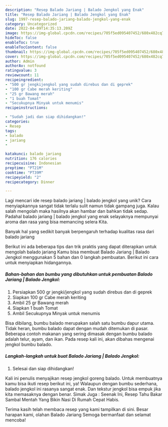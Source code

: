 ```yaml
---
description: "Resep Balado Jariang | Balado Jengkol yang Enak"
title: "Resep Balado Jariang | Balado Jengkol yang Enak"
slug: 1997-resep-balado-jariang-balado-jengkol-yang-enak
category: Uncategorized
date: 2022-04-09T14:35:13.209Z
image: https://img-global.cpcdn.com/recipes/705f5ed095407452/680x482cq70/balado-jariang-balado-jengkol-foto-resep-utama.jpg
hideToc: false
enableToc: true
enableTocContent: false
thumbnail: https://img-global.cpcdn.com/recipes/705f5ed095407452/680x482cq70/balado-jariang-balado-jengkol-foto-resep-utama.jpg
cover: https://img-global.cpcdn.com/recipes/705f5ed095407452/680x482cq70/balado-jariang-balado-jengkol-foto-resep-utama.jpg
author: Admin
authorAv: notfound
ratingvalue: 3
reviewcount: 11
recipeingredient:
- "500 gr jengkijengkol yang sudah direbus dan di geprek"
- "100 gr Cabe merah keriting"
- "25 gr Bawang merah"
- "1 buah Tomat"
- "Secukupnya Minyak untuk menumis"
recipeinstructions:

- "Sudah jadi dan siap dihidangkan!"
categories:
- Resep
tags:
- balado
- jariang
- 

katakunci: balado jariang  
nutrition: 176 calories
recipecuisine: Indonesian
preptime: "PT21M"
cooktime: "PT39M"
recipeyield: "2"
recipecategory: Dinner

---
```





Lagi mencari ide resep balado jariang | balado jengkol yang unik? Cara menyiapkannya sangat tidak terlalu sulit namun tidak gampang juga. Kalau salah mengolah maka hasilnya akan hambar dan bahkan tidak sedap. Padahal balado jariang | balado jengkol yang enak selayaknya mempunyai aroma dan rasa yang bisa memancing selera Kita.





Banyak hal yang sedikit banyak berpengaruh terhadap kualitas rasa dari balado jariang 





Berikut ini ada beberapa tips dan trik praktis yang dapat diterapkan untuk mengolah balado jariang  Kamu bisa membuat Balado Jariang | Balado Jengkol menggunakan 5 bahan dan 0 langkah pembuatan. Berikut ini cara untuk menyiapkan hidangannya.

<!--inarticleads1-->

##### Bahan-bahan dan bumbu yang dibutuhkan untuk pembuatan Balado Jariang | Balado Jengkol:

1. Persiapkan 500 gr jengki/jengkol yang sudah direbus dan di geprek
1. Siapkan 100 gr Cabe merah keriting
1. Ambil 25 gr Bawang merah
1. Siapkan 1 buah Tomat
1. Ambil Secukupnya Minyak untuk menumis


Bisa dibilang, bumbu balado merupakan salah satu bumbu dapur utama. Tidak heran, bumbu balado dapat dengan mudah ditemukan di pasar. Beberapa contoh makanan yang sering dimasak dengan bumbu balado adalah telur, ayam, dan ikan. Pada resep kali ini, akan dibahas mengenai jengkol bumbu balado. 

<!--inarticleads2-->

##### Langkah-langkah untuk buat Balado Jariang | Balado Jengkol:


1. Selesai dan siap dihidangkan!

Kali ini penulis menyajikan resep jengkol goreng balado. Untuk membuatnya kamu bisa ikuti resep berikut ini, ya! Walaupun dengan bumbu sederhana, balado jengkol ini rasanya sangat enak. Dan tekstur jengkol bisa empuk jika kita memasaknya dengan benar. Simak Juga : Seenak Ini, Resep Tahu Bakar Sambal Mentah Yang Bikin Nasi Di Rumah Cepat Habis. 

Terima kasih telah membaca resep yang kami tampilkan di sini. Besar harapan kami, olahan Balado Jariang  Semoga bermanfaat dan selamat mencoba!
